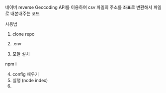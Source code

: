 

네이버 reverse Geocoding API를 이용하여 csv 파일의 주소를 좌표로 변환해서 파일로 내본내주는 코드

사용법

1) clone repo
2) .env

3) 모듈 설치



npm i 

4) config 채우기
5) 실행 (node index)
6) 